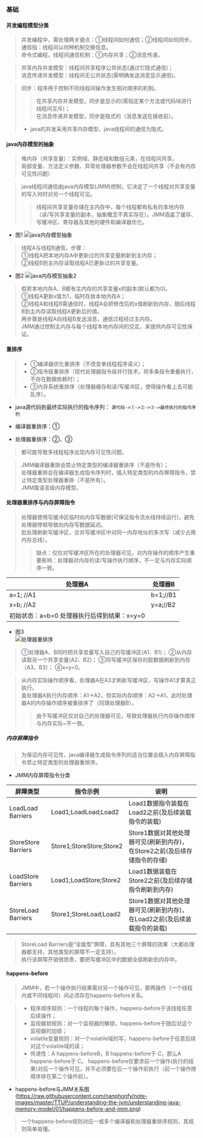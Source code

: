 ### 基础
#### 并发编程模型分类
>并发编程中，需处理两关键点：①线程间如何通信；②线程间如何同步。  
通信指：线程间以何种机制交换信息。  
命令式编程，线程间通信机制：①内存共享；②消息传递。

>共享内存并发模型：线程间共享程序公共状态(通过它隐式通信)；  
消息传递并发模型：线程间无公共状态(需明确发送消息显示通信)。

>同步：程序用于控制不同线程间操作发生相对顺序的机制。 
>>在共享内存并发模型，同步是显示的(需指定某个方法或代码块进行线程间互斥)；  
在消息传递并发模型，同步是隐式的（消息发送在接收前）。
>- java的并发采用共享内存模型，java线程间的通信为隐式。

#### java内存模型的抽象
>堆内存（共享变量）：实例域、静态域和数组元素，在线程间共享。  
局部变量、方法定义参数、异常处理器参数不会在线程间共享（不会有内存可见性问题）  

>java线程间通信由java内存模型(JMM)控制，它决定了一个线程对共享变量的写入何时对另一个线程可见。  
>>线程间共享变量存储在主内存中，每个线程都有私有的本地内存（读/写共享变量的副本，抽象概念不真实存在）。JMM涵盖了缓存、写缓冲区、寄存器及其他的硬件和编译器优化。

- 图1
![java内存模型抽象](https://raw.githubusercontent.com/nanphonfy/note-images/master/TTUP/understanding-the-jvm/understanding-java-memory-model/01/jmm-abstract-view.png)
>线程A与线程B通信，步骤：  
①线程A把本地内存A中更新过的共享变量刷新到主内存；  
②线程B到主内存读取线程A已更新过的共享变量。

- 图2
![java内存模型抽象2](https://raw.githubusercontent.com/nanphonfy/note-images/master/TTUP/understanding-the-jvm/understanding-java-memory-model/01/jmm-abstract-view2.png)
>假若本地内存A、B都有主内存的共享变量x的副本(默认都为0)。  
①线程A更新x值为1，临时存放本地内存A；  
②线程A和线程B需通信时，线程A会把修改后的x值刷新到内存，随后线程B到主内存读取线程A更新后的值。  
两步骤是线程A向线程B发送消息，通信过程经过主内存。  
JMM通过控制主内存与每个线程本地内存间的交互，来提供内存可见性保证。

#### 重排序
>- ①编译器优化重排序（不改变单线程程序语义）；  
>- ②指令级重排序（现代处理器指令级并行技术，将多条指令重叠执行，不存在数据依赖时）；  
>- ③内存系统重排序（处理器缓存和读/写缓冲区，使得操作看上去可能乱序）。  

- java源代码到最终实际执行的指令序列：
`源代码->①->②->③->最终执行的指令序列`

- 编译器重排序：①   
- 处理器重排序：②、③  
>都可能导致多线程程序出现内存可见性问题。

>JMM编译器重排会禁止特定类型的编译器重排序（不是所有）；  
处理器重排会在编译器生成指令序列时，插入特定类型的内存屏障指令，禁止特定类型处理器重排（不是所有）。  
JMM属语言级内存模型。

#### 处理器重排序与内存屏障指令

>处理器使用写缓冲区临时向内存写数据(可保证指令流水线持续运行)，避免处理器停顿导致向内存写数据延迟。  
批处理刷新写缓冲区，合并写缓冲区中对同一内存地址的多次写（减少占用内存总线）。  
>>缺点：仅仅对写缓冲区所在的处理器可见，对内存操作的顺序产生重要影响：处理器对内存的读/写操作执行顺序，不一定与内存实际顺序一致。


处理器A | 处理器B
---|---
a=1; //A1 | b=1;//B1
x=b; //A2 | y=a;//B2
初始状态：a=b=0 处理器执行后得到结果：x=y=0|

- 图3  
![处理器重排序](https://raw.githubusercontent.com/nanphonfy/note-images/master/TTUP/understanding-the-jvm/understanding-java-memory-model/01/processor_reorder.png)

>①处理器A、B同时把共享变量写入自己的写缓冲区(A1、B1)；
②从内存读取另一个共享变量(A2、B2)；
③将写缓冲区保存的脏数据刷新到内存（A3、B3）；
④x=y=0。

>从内存实际操作顺序看，处理器A在A3才刷新写缓冲区，写操作A1才算真正执行。  
虽处理器A执行内存顺序：A1->A2，但实际内存顺序：A2->A1，此时处理器A的内存操作顺序被重排序了（同理处理器B）。
>>由于写缓冲区仅对自己的处理器可见，导致处理器执行内存操作顺序与内存实际~不一致。


##### 内存屏障指令
>为保证内存可见性，java编译器生成指令序列的适当位置会插入内存屏障指令禁止特定类型的处理器重排序。

- JMM内存屏障指令分类

屏障类型 | 指令示例 | 说明
---|---|---
LoadLoad Barriers | Load1;LoadLoad;Load2 | Load1数据指令装载在Load2之前(及后续装载指令的装载)
StoreStore Barriers | Store1;StoreStore;Store2 | Store1数据对其他处理器可见(刷新到内存)，在Store2之前(及后续存储指令的存储)
LoadStore Barriers | Load1;LoadStore;Store2 | Load1数据装载在Store2之前(及后续存储指令刷新到内存)
StoreLoad Barriers | Store1;StoreLoad;Load2 | Store1数据对其他处理器可见(刷新到内存)，在Load2之前(及后续装载指令的装载)

>StoreLoad Barriers是“全能型”屏障，具有其他三个屏障的效果（大都处理器都支持，其他类型的屏障不一定支持）。  
执行该屏障开销很昂贵，要把写缓冲区中的数据全部刷新到内存中。

#### happens-before
>JMM中，若一个操作执行结果需对另一个操作可见，那两操作（一个线程内或不同线程间）间必须存在happens-before关系。

>- 程序顺序规则：一个线程的每个操作，happens-before于该线程任意后续操作；
>- 监视器锁规则：对一个监视器的解锁，happens-before于随后对这个监视器的加锁；
>- volatile变量规则：对一个volatile域的写，happens-before于任意后续对这个volatile域的读；
>- 传递性：A happens-beforeB，B happens-before于 C，那么A happens-before于 C。
>happens-before仅要求前一个操作(执行的结果)对后一个操作可见，并不必须要在后一个操作前执行（前一个操作按顺序排在第二个操作前）。  

- happens-before与JMM关系图
(https://raw.githubusercontent.com/nanphonfy/note-images/master/TTUP/understanding-the-jvm/understanding-java-memory-model/01/happens-before-and-jmm.png)

>一个happens-before规则对应一或多个编译器和处理器重排序规则，其规则简单易懂。
